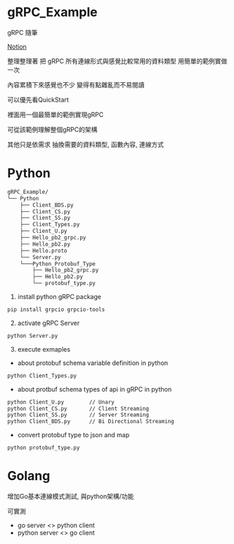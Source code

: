 # gRPC_Example



gRPC 隨筆

[Notion](https://handy-lady-8da.notion.site/gRPC-55cde33b0e16430db6b587d3419fbcb5)

整理整理著 把 gRPC 所有連線形式與感覺比較常用的資料類型 用簡單的範例實做一次

內容累積下來感覺也不少 變得有點雜亂而不易閱讀

可以優先看QuickStart

裡面用一個最簡單的範例實現gRPC

可從該範例理解整個gRPC的架構

其他只是依需求 抽換需要的資料類型, 函數內容, 連線方式

Python
======


```bash
gRPC_Example/
└── Python
    ├── Client_BDS.py
    ├── Client_CS.py
    ├── Client_SS.py
    ├── Client_Types.py
    ├── Client_U.py
    ├── Hello_pb2_grpc.py
    ├── Hello_pb2.py
    ├── Hello.proto
    └── Server.py
    └───Python_Protobuf_Type
        ├── Hello_pb2_grpc.py
        ├── Hello_pb2.py
        └── protobuf_type.py

```


1.  install python gRPC package

```bash
pip install grpcio grpcio-tools
```


2. activate gRPC Server

```bash
python Server.py

```

3. execute exmaples

  - about protobuf schema variable definition in python

  ```bash
  python Client_Types.py
  ```

  - about protbuf schema types of api in gRPC in python
  ```bash
  python Client_U.py        // Unary
  python Client_CS.py       // Client Streaming
  python Client_SS.py       // Server Streaming
  python Client_BDS.py      // Bi Directional Streaming
  ```
  
- convert protobuf type to json and map
 ```bash
 python protobuf_type.py
 ```

Golang
======
增加Go基本連線模式測試, 與python架構/功能

可實測

- go server <> python client
- python server <> go client


